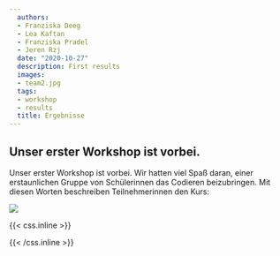 ```yaml
---
  authors:
  - Franziska Deeg
  - Lea Kaftan
  - Franziska Pradel
  - Jeren Rzj
  date: "2020-10-27"
  description: First results
  images:
  - team2.jpg
  tags:
  - workshop
  - results
  title: Ergebnisse
---
```

  
  
  ## Unser erster Workshop ist vorbei.
<!--more-->
  Unser erster Workshop ist vorbei. Wir hatten viel Spaß daran, einer erstaunlichen Gruppe von Schülerinnen das Codieren beizubringen. Mit diesen Worten beschreiben Teilnehmerinnen den Kurs:
  

![](/post/ergebnisse_files/menti_wc_green.jpg)


{{< css.inline >}}
<style>
.canon { background: white; width: 100%; height: auto;}
</style>
{{< /css.inline >}}

